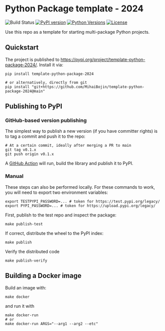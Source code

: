 # Python Package template - 2024

![Build Status](https://github.com/MihaiBojin/template-python-package-2024/actions/workflows/python-tests.yml/badge.svg)
[![PyPI version](https://badge.fury.io/py/template-python-package-2024.svg)](https://badge.fury.io/py/template-python-package-2024)
[![Python Versions](https://img.shields.io/pypi/pyversions/template-python-package-2024.svg)](https://pypi.org/project/template-python-package-2024/)
[![License](https://img.shields.io/github/license/MihaiBojin/template-python-package-2024.svg)](LICENSE)

Use this repo as a template for starting multi-package Python projects.

## Quickstart

The project is published to <https://pypi.org/project/template-python-package-2024/>.
Install it via:

```shell
pip install template-python-package-2024

# or alternatively, directly from git
pip install "git+https://github.com/MihaiBojin/template-python-package-2024@main"
```

## Publishing to PyPI

### GitHub-based version publishing

The simplest way to publish a new version (if you have committer rights) is to tag a commit and push it to the repo:

```shell
# At a certain commit, ideally after merging a PR to main
git tag v0.1.x
git push origin v0.1.x
```

A [GitHub Action](https://github.com/MihaiBojin/template-python-package-2024/actions) will run, build the library and publish it to PyPI.

### Manual

These steps can also be performed locally. For these commands to work, you will need to export two environment variables:

```shell
export TESTPYPI_PASSWORD=... # token for https://test.pypi.org/legacy/
export PYPI_PASSWORD=... # token for https://upload.pypi.org/legacy/
```

First, publish to the test repo and inspect the package:

```shell
make publish-test
```

If correct, distribute the wheel to the PyPI index:

```shell
make publish
```

Verify the distributed code

```shell
make publish-verify
```

## Building a Docker image

Build an image with:

```shell
make docker
```

and run it with

```shell
make docker-run
# or
make docker-run ARGS="--arg1 --arg2 --etc"
```

